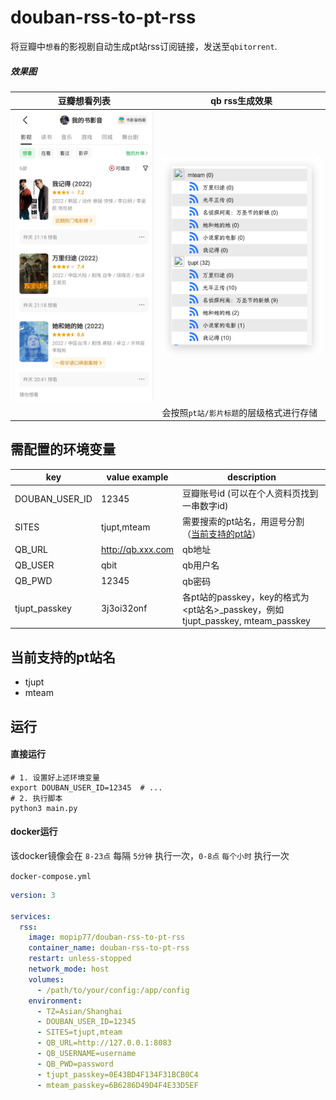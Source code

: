 # douban-rss-to-pt-rss

将豆瓣中`想看`的影视剧自动生成pt站rss订阅链接，发送至`qbitorrent`.

##### 效果图


| **豆瓣想看列表**       | **qb rss生成效果**                      |
| ---------------------- | --------------------------------------- |
| <img src="images/douban.jpg" width = "300" /> | ![](images/result.png)                  |
|                        | 会按照`pt站/影片标题`的层级格式进行存储 |

## 需配置的环境变量

| key            | value example     | description                                                                      |
| -------------- | ----------------- | -------------------------------------------------------------------------------- |
| DOUBAN_USER_ID | 12345             | 豆瓣账号id  (可以在个人资料页找到一串数字id)                                     |
| SITES          | tjupt,mteam       | 需要搜索的pt站名，用逗号分割（[当前支持的pt站](#当前支持的pt站名)）              |
| QB_URL         | http://qb.xxx.com | qb地址                                                                           |
| QB_USER        | qbit              | qb用户名                                                                         |
| QB_PWD         | 12345             | qb密码                                                                           |
| tjupt_passkey  | 3j3oi32onf        | 各pt站的passkey，key的格式为 <pt站名>_passkey，例如 tjupt_passkey, mteam_passkey |


## 当前支持的pt站名

- tjupt
- mteam

## 运行

#### 直接运行

```shell
# 1. 设置好上述环境变量
export DOUBAN_USER_ID=12345  # ...
# 2. 执行脚本
python3 main.py
```

#### docker运行

该docker镜像会在 `8-23点` 每隔 `5分钟` 执行一次，`0-8点` `每个小时` 执行一次

`docker-compose.yml`

```yaml
version: 3

services:
  rss:
    image: mopip77/douban-rss-to-pt-rss
    container_name: douban-rss-to-pt-rss
    restart: unless-stopped
    network_mode: host
    volumes:
      - /path/to/your/config:/app/config
    environment:
      - TZ=Asian/Shanghai
      - DOUBAN_USER_ID=12345
      - SITES=tjupt,mteam
      - QB_URL=http://127.0.0.1:8083
      - QB_USERNAME=username
      - QB_PWD=password
      - tjupt_passkey=0E43BD4F134F31BCB0C4
      - mteam_passkey=6B6286D49D4F4E33D5EF
```
